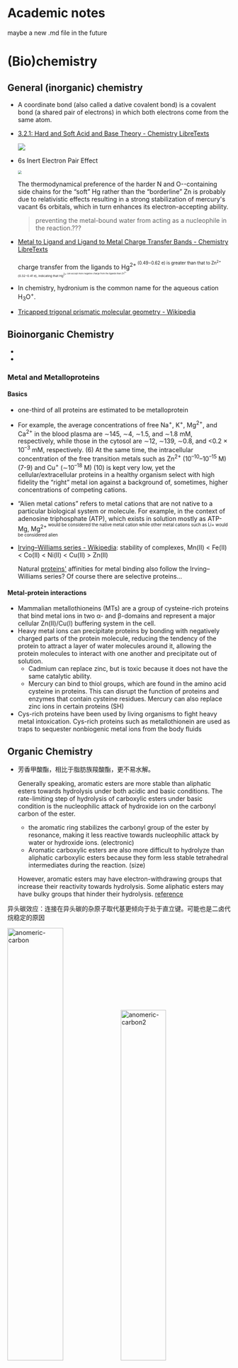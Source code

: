 # Academic notes

maybe a new .md file in the future




# (Bio)chemistry

## General (inorganic) chemistry

- A coordinate bond (also called a dative covalent bond) is a covalent bond (a shared pair of electrons) in which both electrons come from the same atom.

- [3.2.1: Hard and Soft Acid and Base Theory - Chemistry LibreTexts](https://chem.libretexts.org/Courses/Saint_Marys_College_Notre_Dame_IN/CHEM_342%3A_Bio-inorganic_Chemistry/Readings/Week_3%3A_Metal-Ligand_Interactions_continued..../3.2%3A_The_identity_of_metal_ion_and_the_ligand_donor_atom(s)_affects_affinity/3.2.1%3A_Hard_and_Soft_Acid_and_Base_Theory)

  ![](https://cdn.jsdelivr.net/gh/gxf1212/notes@master/research/academic-notes.asssets/hsab.jpg)

- 6s Inert Electron Pair Effect

  <img src="https://cdn.jsdelivr.net/gh/gxf1212/notes@master/research/academic-notes.asssets/6s-ele.jpg" style="zoom: 50%;" />

  The thermodynamical preference of the harder N and O--containing side chains for the “soft” Hg rather than the “borderline” Zn is probably due to relativistic effects resulting in a strong stabilization of mercury's vacant 6s orbitals, which in turn enhances its electron-accepting ability.

  > preventing the metal-bound water from acting as a nucleophile in the reaction.???

- [Metal to Ligand and Ligand to Metal Charge Transfer Bands - Chemistry LibreTexts](https://chem.libretexts.org/Bookshelves/Physical_and_Theoretical_Chemistry_Textbook_Maps/Supplemental_Modules_(Physical_and_Theoretical_Chemistry)/Spectroscopy/Electronic_Spectroscopy/Metal_to_Ligand_and_Ligand_to_Metal_Charge_Transfer_Bands)

  charge transfer from the ligands to Hg<sup>2+<sup/> (0.49−0.62 e) is greater than that to Zn<sup>2+<sup/> (0.32−0.41 e), indicating that Hg<sup>2+<sup/> can accept more negative charge from the ligands than Zn<sup>2+<sup/>.

- In chemistry, hydronium is the common name for the aqueous cation H<sub>3</sub>O<sup>+</sup>.

- [Tricapped trigonal prismatic molecular geometry - Wikipedia](https://en.wikipedia.org/wiki/Tricapped_trigonal_prismatic_molecular_geometry)





## Bioinorganic Chemistry

- 

- 

### Metal and Metalloproteins

#### Basics

- one-third of all proteins are estimated to be metalloprotein

- For example, the average concentrations of free Na<sup>+</sup>, K<sup>+</sup>, Mg<sup>2+</sup>, and Ca<sup>2+</sup> in the blood plasma are ∼145, ∼4, ∼1.5, and ∼1.8 mM, respectively, while those in the cytosol are ∼12, ∼139, ∼0.8, and <0.2 × 10<sup>–3</sup> mM, respectively. (6) At the same time, the intracellular concentration of the free transition metals such as Zn<sup>2+</sup> (10<sup>–10</sup>–10<sup>–15</sup> M) (7-9) and Cu<sup>+</sup> (∼10<sup>–18</sup> M) (10) is kept very low, yet the cellular/extracellular proteins in a healthy organism select with high fidelity the “right” metal ion against a background of, sometimes, higher concentrations of competing cations.

- “Alien metal cations” refers to metal cations that are not native to a particular biological system or molecule. For example, in the context of adenosine triphosphate (ATP), which exists in solution mostly as ATP-Mg, Mg<sup>2+<sup/> would be considered the native metal cation while other metal cations such as Li+ would be considered alien

- [Irving–Williams series - Wikipedia](https://en.wikipedia.org/wiki/Irving–Williams_series): stability of complexes, Mn(II) < Fe(II) < Co(II) < Ni(II) < Cu(II) > Zn(II)

  Natural [proteins'](https://en.wikipedia.org/wiki/Protein) affinities for metal binding also follow the Irving–Williams series? Of course there are selective proteins...

#### Metal-protein interactions

- Mammalian metallothioneins (MTs) are a group of cysteine-rich proteins that bind metal ions in two α- and β-domains and represent a major cellular Zn(II)/Cu(I) buffering system in the cell.
- Heavy metal ions can precipitate proteins by bonding with negatively charged parts of the protein molecule, reducing the tendency of the protein to attract a layer of water molecules around it, allowing the protein molecules to interact with one another and precipitate out of solution.
  - Cadmium can replace zinc, but is toxic because it does not have the same catalytic ability.
  - Mercury can bind to thiol groups, which are found in the amino acid cysteine in proteins. This can disrupt the function of proteins and enzymes that contain cysteine residues. Mercury can also replace zinc ions in certain proteins (SH)
- Cys-rich proteins have been used by living organisms to fight heavy metal intoxication. Cys-rich proteins such as metallothionein are used as traps to sequester nonbiogenic metal ions from the body fluids

## Organic Chemistry

- 芳香甲酸酯，相比于脂肪族羧酸酯，更不易水解。

  Generally speaking, aromatic esters are more stable than aliphatic esters towards hydrolysis under both acidic and basic conditions.
  The rate-limiting step of hydrolysis of carboxylic esters under basic condition is the nucleophilic attack of hydroxide ion on the carbonyl carbon of the ester.

  - the aromatic ring stabilizes the carbonyl group of the ester by resonance, making it less reactive towards nucleophilic attack by water or hydroxide ions. (electronic)
  - Aromatic carboxylic esters are also more difficult to hydrolyze than aliphatic carboxylic esters because they form less stable tetrahedral intermediates during the reaction. (size)

  However, aromatic esters may have electron-withdrawing groups that increase their reactivity towards hydrolysis. Some aliphatic esters may have bulky groups that hinder their hydrolysis.
  [reference](https://chem.libretexts.org/Courses/Brevard_College/CHE_202%3A_Organic_Chemistry_II/02%3A_Carboxylic_Acids_and_Esters/2.10%3A_Reactions_of_Esters)



异头碳效应：连接在异头碳的杂原子取代基更倾向于处于直立键。可能也是二卤代烷稳定的原因

<img src="https://cdn.jsdelivr.net/gh/gxf1212/notes@master/research/academic-notes.asssets/anomeric-carbon.jpg" alt="anomeric-carbon" width=50% />

<img src="https://cdn.jsdelivr.net/gh/gxf1212/notes@master/research/academic-notes.asssets/anomeric-carbon2.jpg" alt="anomeric-carbon2" width=45% />



> from wiki

**脒**[[注 1\]](https://zh.wikipedia.org/zh-cn/脒#cite_note-1)（Amidine）是一类含氮[有机化合物](https://zh.wikipedia.org/wiki/有机化合物)，通式见右图，是[羧酸](https://zh.wikipedia.org/wiki/羧酸)的含氮衍生物。最简单的脒是[甲脒](https://zh.wikipedia.org/wiki/甲脒)，HC(=NH)NH2。常见的脒包括[DBN](https://zh.wikipedia.org/wiki/DBN)、[DBU](https://zh.wikipedia.org/wiki/DBU)和[三氮脒](https://zh.wikipedia.org/w/index.php?title=三氮脒&action=edit&redlink=1)等。低级的脒有毒。
脒具碱性，可以和酸形成稳定的盐，常用作[杂环化合物](https://zh.wikipedia.org/wiki/杂环化合物)的合成前体，有些脒类也是药物。脒可通过[Pinner反应](https://zh.wikipedia.org/wiki/Pinner反应)制取。



<img src="https://cdn.jsdelivr.net/gh/gxf1212/notes@master/research/academic-notes.asssets/halogen-bond.png" alt="anomeric-carbon" width=50% />

## Common Biomolecules

just basic properties

### Protein

- hypophosphorylated (comparative more hypophosphorylated, superlative most hypophosphorylated) (biochemistry) phosphorylated to a less than normal extent, or less than fully.
- 
- 关于His：
  反正case-by-case，实在是想起来了就用一下H++ 
  his整体是6.0，one that is part of an imidazole ring (Nπ) and one that is part of an imine group (Nτ). The Nπ nitrogen has a lone pair of electrons that can act as a Lewis base and accept a proton（带双键那个）
  这就是MD的不足了，只能同时用一个形式，不能叠加态
  有些具体case，如酶：https://en.wikipedia.org/wiki/Histidine。传递质子的作用



### Nucleic acids

RNA aptamer柔性比DNA强，理论上能达到更高的亲和力

#### DNA/RNA polymerase

![DNAPol](https://cdn.jsdelivr.net/gh/gxf1212/notes@master/research/academic-notes.asssets/DNAPol.png)

3'-OH和Pβ的O形成氢键是有道理的！焦磷酸离去之后直接把3'-OH去质子化了！！



### Lipids

The most abundant membrane lipids are the phospholipids. These have a polar head group and two hydrophobic hydrocarbon tails.
[Phosphatidylcholine (PC) and phosphatidylethanolamine (PE) are the most abundant phospholipids in all mammalian cell membranes](https://pubmed.ncbi.nlm.nih.gov/28411170/).
**[Phosphatidylcholine](https://www.bing.com/ck/a?!&&p=d0affee344b2ba32JmltdHM9MTY3OTA5NzYwMCZpZ3VpZD0yYmEyOWMwMi1lZDI3LTZlNTQtMDBmNC04ZWJlZWM2ZDZmODgmaW5zaWQ9NTQyNw&ptn=3&hsh=3&fclid=2ba29c02-ed27-6e54-00f4-8ebeec6d6f88&u=a1L3NlYXJjaD9xPVBob3NwaGF0aWR5bGNob2xpbmUmZmlsdGVycz1zaWQlM2E3N2E0ZWJjNy0zM2UyLTk1ZWItNjM3Ni1iZGFiNjA0YjIwYzAmZm9ybT1FTlRMTks&ntb=1)** and **phosphatidylethanolamine** are the two main **phospholipids** in eukaryotic cells comprising ~50 and 25% of phospholipid mass, respectively.



[Phospholipids are a class of lipids that consist of two fatty acyl molecules esterified at the sn-1 and sn-2 positions of glycerol, and contain a head group linked by a phosphate residue at the sn-3 position](https://lipidlibrary.aocs.org/chemistry/physics/animal-lipids/phospholipid-biosynthesis)[2](https://lipidlibrary.aocs.org/chemistry/physics/animal-lipids/phospholipid-biosynthesis). [The hydrocarbon in the “sn-2” position refers to the second fatty acid chain attached to the glycerol backbone](https://lipidlibrary.aocs.org/chemistry/physics/animal-lipids/phospholipid-biosynthesis).

The carbon atom that appears on top in the Fischer projection that shows a vertical carbon chain with the hydroxyl group at carbon-2 to the left is designated as C-1. [To differentiate such numbering from conventional numbering conveying no steric information, the prefix ‘sn’ (for stereospecifically numbered) is used](https://avantilipids.com/tech-support/faqs/meaning-of-sn)[1](https://avantilipids.com/tech-support/faqs/meaning-of-sn).



### Saccharides/Carbonhydrates

自然界几乎所有天然存在的糖类化合物均是D构型，D-核糖的三个手性碳均为D构型。





## Thermodynamics & kinetics

The inhibitory constant (Ki) is a type of equilibrium dissociation constant (Kd) that represents the equilibrium binding affinity for a ligand that reduces the activity of its binding partner.

Ki is associated with thermodynamic parameters in that ΔG = RTln(Ki), where ΔG, R, and T are the absolute binding free energy, the gas constant, and the absolute temperature, respectively



The turnover number of an enzyme (kcat or catalytic rate constant) is <u>the maximal number of molecules of substrate converted to product per active site per unit time of several different substrates to different products</u>.



How to estimate how long a substrate stays at the active site? Given the M-M equation:
$$
v=k_{cat}\dfrac{[E][S]}{K_m+[S]}
$$
meaning how many substrates are converted per unit time. So $\dfrac{v}{[E]}$ means how many substrates are converted per unit time per unit enzyme, or $\dfrac{[E]}{v}$ means how long it takes for **one enzyme molecule** to convert one substrate molecule to the product.
$$
t=\dfrac{1+K_m/[S]}{k_{cat}}
$$

- reversibly proportional to $k_{cat}$. For protein kinases with $k_{cat}$ of several seconds<sup>-1</sup>, it should require seconds to simulate the whole process.
- $t$ increases dramatically if $[S]$ is much lower than $K_m$, usually in 0.x µM

see [data](https://www.brenda-enzymes.org/enzyme.php?ecno=2.7.11.1#TURNOVER%20NUMBER%20[1/s])



## Quantum chemistry

- In quantum chemistry, the Hessian matrix is a matrix of second derivatives of a molecule’s energy with respect to its atomic coordinates. It is used to describe the curvature of the potential energy surface near a stationary point, such as a minimum or transition state. The Hessian matrix can be used to determine the vibrational frequencies of a molecule and its normal modes of vibration
- Hohenberg-Kohn定理的核心思想是：体系中的所有物理量都可以通过只包含电子密度的变量来唯一决定，而实现方法是通过变分原理来求得体系基态。
- <img src="E:\GitHub-repo\notes\research\academic-notes.asssets\pseudo-potential.png" style="zoom:50%;" />



## Other general

PDB 3hh6、3ht9说明有两个occupancy时晶体结构是能捕捉到的

[甲醛中毒的化学原理是什么？ - 知乎](https://www.zhihu.com/question/363622944/answer/963100232)



单胞（Unit cell）：又称晶胞，能够反映晶格的对称性的周期单元。 

超胞（Supercell）：超胞是对单胞的扩展，扩展成新的重复单元。

<img src="E:\GitHub-repo\notes\research\academic-notes.asssets\super-cell.png" style="zoom:50%;" />

# Pharmacology

## Concepts

- The inhibitory constant ($K_i$) is a type of [equilibrium dissociation constant (Kd)](https://pharmacologycanada.org/equilibrium-dissociation-constant-Kd) that represents the equilibrium binding [affinity](https://pharmacologycanada.org/Affinity) for a ligand that reduces the activity of its binding partner.

  $K_i$ is associated with thermodynamic parameters in that $\Delta G = RT\ln(K_i)$, where $\Delta G$, $R$ , and $T$ are the absolute binding free energy, the gas constant, and the absolute temperature, respectively

- In-house drug discovery refers to the process of discovering new drugs within a company or organization, rather than outsourcing the process to another company.

## Categories

### Peptide

- 干扰PPI很难使用小分子，因为：1）没有明显口袋，容易被水竞争掉；2）界面高度柔性，小分子可能刚性难调整。可以截一段蛋白作为多肽药

### Macrolide

大环内酯（Macrolide）是一类广谱抗生素，能够有效抑制细菌的生长和繁殖。大环内酯分子结构由16-环的大环和一定的糖基组成，作用于细菌的机理主要是通过抑制细菌蛋白质的合成。

具体来说，大环内酯可与细菌的50S亚基上的23S rRNA结合，阻止细菌RNA依赖性蛋白合成。此外，大环内酯还可以诱导靶菌的形态学变化，使其形态异常，从而使其生长和繁殖受到抑制。

值得注意的是，由于细菌和人类细胞的核糖体结构存在差异，大环内酯对于人类细胞的影响比较小，因此在治疗感染时，大环内酯具有较低的毒副作用和较高的选择性，被广泛用于临床抗菌药物的治疗中。

### Halogenation

卤素基本是通过谷胱甘肽结合来代谢的

[Halogenation of drugs enhances membrane binding and permeation](https://pubmed.ncbi.nlm.nih.gov/15122640/)

## Strategy of design

![](https://cdn.jsdelivr.net/gh/gxf1212/notes@master/research/academic-notes.asssets/synthetic-lethals.jpg)



### bioisosteres

[SwissBioisostere - A database of molecular replacements for ligand design](http://www.swissbioisostere.ch/)

> reading material
>
> - https://mp.weixin.qq.com/s/Q-X5F3KWaNV2_JXmrmEEHQ
> - https://mp.weixin.qq.com/s/S5tX-4WJbD_1a0qMI3z4EQ
> - https://zhuanlan.zhihu.com/p/493305578
> - https://mp.weixin.qq.com/s/BDPBPu7EyK2lAfqW48HQxQ 五氟硫基

- 药物分子中的羧基可以用磺酰胺，磷酸酯，四唑，硼酸等代替。
  - 在羧基的各种生物电子等排体中，羟肟酸的酸性稍弱，离子化程度较低，能显著提高透膜能力，然而在体内容易被代谢成羧酸，可在其氮原子上引入大一点的基团来提高其代谢稳定性。
  
    ![boric-acid](https://cdn.jsdelivr.net/gh/gxf1212/notes@master/research/academic-notes.asssets/boric-acid.png)



- 基团反转是常见的一种非经典电子等排类型，是同一功能基团间进行的电子等排。-COR 与 ROC-基团，都是酯，且有相似的疏水性
- 不改变环大小的等排体？
- 环内CH=CH和NH、S（缩环），O-C=O；CH=和N=
- 在药物分子设计中可以将偕二氟乙烯基看作是醛基或者酮基的生物电子等排体，应用于酶抑制剂的机理研究



### Covalent inhibitor

[综述| 药物发现中的共价抑制剂](https://mp.weixin.qq.com/s/B0iYLWQIvlcn4N_0F2o_rw)

![BHO](https://cdn.jsdelivr.net/gh/gxf1212/notes@master/research/academic-notes.asssets/BHO.png)



![ring-design](https://cdn.jsdelivr.net/gh/gxf1212/notes@master/research/academic-notes.asssets/ring-design.png)



## Compounds

- 布洛芬(Ibuprofen)又名异丁苯丙酸

- 环磷酰胺在体外无活性，主要通过肝脏P450酶水解成醛磷酰胺再运转到组织中形成磷酰胺氮芥而发挥作用。环磷酰胺可由脱氢酶转变为羧磷酰胺而失活，或以丙烯醛形式排出，导致泌尿道毒性。属于周期非特异性药，作用机制与氮芥相同。

  ![Cyclophosphamid](academic-notes.asssets\Cyclophosphamid.png)

- 阿斯巴甜，学名为天门冬酰苯丙氨酸甲酯，是一种重要的甜味剂。





# Molecular & Cell Biology

## General

A **non-receptor tyrosine kinase** (**nRTK**) is a [cytosolic](https://en.wikipedia.org/wiki/Cytosolic) [enzyme](https://en.wikipedia.org/wiki/Enzyme)

[An orphan receptor is a protein that has a similar structure to other identified receptors but whose endogenous ligand has not yet been identified](https://en.wikipedia.org/wiki/Orphan_receptor).



### Macropinocytosis

Macropinocytosis is responsible for nonspecific uptake of fluid, solutes, membrane, ligands and smaller particles attached to the plasma membrane.

In macropinocytosis, vesicles larger than those formed by micropinocytosis are created. These vesicles hold larger volumes of fluid and dissolved nutrients. The vesicles range in size from 0.5 to 5 micrometers in diameter.
https://www.thoughtco.com/pinocytosis-definition-4143229

Macropinosomes are known to be leaky

![](https://cdn.jsdelivr.net/gh/gxf1212/notes@master/research/academic-notes.asssets/macropinocytosis.png)



## Cancer biology

- [The main difference between hyperplasia and neoplasia is that hyperplasia is an increase in the number of cells either due to physiological or pathological conditions, whereas neoplasia is unregulated cell proliferation due to genetic changes](https://pediaa.com/what-is-the-difference-between-hyperplasia-and-neoplasia/). Hyperplasia is generally benign, meaning that once the stimulus causing it is removed, the abnormal increase in cell number stops. [On the other hand, neoplasia can be malignant](https://www.healthresearchpolicy.org/hyperplastic/).
- <u>A micronucleus</u> is a small nucleus that forms whenever a chromosome or a fragment of a chromosome is not incorporated into one of the daughter nuclei during cell division. It usually is a sign of genotoxic events and chromosomal instability. Micronuclei are commonly seen in cancerous cells and may indicate genomic instability



### Prostate cancer

The exact mechanisms behind why prostate cancer prefers to metastasize to the bone are not yet fully understood. However, it is known that the bone microenvironment provides a favorable environment for the growth and survival of cancer cells. The bone is rich in growth factors and other signaling molecules that can support the growth of cancer cells. Additionally, the bone is a common site for the spread of cancer cells through the bloodstream, as it is highly vascularized and has a large surface area for cancer cells to attach and grow.

> source forgot...

双膦酸盐是一类可防止骨密度降低的药物，用于治疗骨质疏松症和类似疾病。双膦酸盐类药物吸附于骨表面上的羟磷灰石结合位点，尤其是在骨质吸收活跃的骨表面。当破骨细胞开始重吸收充满双膦酸盐的骨质时，骨质吸收期间释放的双膦酸盐就会损害破骨细胞形成皱褶缘、黏附于骨表面和产生持续骨质吸收所必需的质子的能力。双膦酸盐类药物也可通过减少破骨细胞前体细胞的发育和募集以及促进破骨细胞凋亡，来降低破骨细胞的活性。

<img src="https://cdn.jsdelivr.net/gh/gxf1212/notes@master/research/academic-notes.asssets/bisphosphates.png" alt="bisphosphates" style="zoom: 33%;" />



sexual hormones

![sexual-hormones](https://cdn.jsdelivr.net/gh/gxf1212/notes@master/research/academic-notes.asssets/sexual-hormones.png)





<img src="https://cdn.jsdelivr.net/gh/gxf1212/notes@master/research/academic-notes.asssets/bicalutamine.png" alt="bicalutamine" style="zoom:25%;" />

bicalutamine，比卡鲁胺

<img src="https://cdn.jsdelivr.net/gh/gxf1212/notes@master/research/academic-notes.asssets/Enzalutamide.png" alt="Enzalutamide" style="zoom:25%;" />

恩杂鲁胺 (Enzalutamide)



RNA aptamer targeting AR (v7) DNA binding domain?



# Other Biology

## Plant physiology

- rhizosphere: 根际，是指受植物根系活动影响，在物理、化学和生物学性质上不同于土体的那部分微域环境。根际一般指离根轴表面数毫米范围之内，是土壤-根系-微生物相互作用的微区域，也是不同植物种类或品种、土壤和环境条件形成的特定的微生态系统。 
- https://www.rseco.org/content/363-ions-charge-and-membrane-voltages.html
  Ions such as potassium and chloride (K+ and Cl–) are major osmotic solutes in plant cells.
  Plasma membranes are normally about -116 mV, which would keep K+ concentrations inside a cell 100 times higher and Cl- concentrations 100 times lower than in the external solution.
- 非原质体 The apoplast is the space outside the plasma membrane within which material can disperse freely.



# Polymer

One of the fascinating properties of polyzwitterions is the so-called anti-polyelectrolyte behavior in aqueous solutions – **the polymer solubility, the solution viscosity and the swelling of polymer network increase with added salts**, in contrast to salt-induced collapse of ordinary polyelectrolytes.



# Experiments

[拉曼or红外光谱，你真的分清了吗？](https://www.cailiaoren.com/m_zl_detail.php?dbid=14)





# Computer science

## Coding

- 重写(Override)与重载(Overload)

  - 重写是子类对父类的允许访问的方法的实现过程进行重新编写, 返回值和形参都不能改变。**即外壳不变，核心重写！**
  - 重载(overloading) 是在一个类里面，方法名字相同，而参数不同。返回类型可以相同也可以不同。
- C language is faster than Python because it is a compiled language while Python is an interpreted language. This means that C code is directly translated into machine code by the compiler, while Python code is first translated into bytecode and then interpreted by the interpreter

## numerical simulation

> In computer programming, numbers are represented using a finite number of bits (0s and 1s). Decimal numbers can be represented in two ways: floating point and fixed point.
>
> Floating point representation is a way of representing numbers with a varying number of digits before and after the decimal point. The position of the decimal point can change depending on the magnitude of the number. This allows for a wide range of numbers to be represented, both very large and very small. However, because the position of the decimal point is not fixed, it can lead to rounding errors and loss of precision.
>
> Fixed point representation, on the other hand, uses a fixed number of bits to represent the whole number and decimal portion of a number. This means that the decimal point is fixed at a specific position, and the number of digits before and after the decimal point is predetermined. This limits the size of the number that can be represented, but also ensures that the precision is maintained and rounding errors are minimized.
> For example, let's say we want to represent the number 3.14159. In floating point representation, the computer may represent it as 3.141590118408203125, which is an approximation. In fixed point representation, we could choose to use 16 bits, with 8 bits for the whole number and 8 bits for the decimal portion. This would allow us to represent numbers between -128 and 127, with a maximum of 256 possible decimal values (0-255). We could represent 3.14159 as 3.25 (in binary, 00000011.01000000).
> there is no rounding error when performing arithmetic operations within the bounds of the fixed point representation.

- 浮点数：科学计数法，范围更广
- 定点数：保持精度（绝对位数，不是有效数字位数）

https://escholarship.org/content/qt95k0h86q/qt95k0h86q.pdf  also an Amber TI example?

## HPC

- **Tesla A100 is...2~3x** faster than the V100 using 32-bit precision.
- SIMD stands for **Single Instruction, Multiple Data**. It is a type of parallel processing in Flynn’s taxonomy. [SIMD describes computers with multiple processing elements that perform the same operation on multiple data points simultaneously](https://en.wikipedia.org/wiki/Single_instruction,_multiple_data)
- NCCL：Nvidia Collective multi-GPU Communication Library，多GPU通讯

# AI

- RLHF就是基于人类反馈（Human Feedback）对语言模型进行强化学习（Reinforcement Learning），和一般的fine-tune过程乃至prompt tuning自然也不同。
  https://zhuanlan.zhihu.com/p/591474085
- In artificial intelligence (AI), particularly machine learning (ML), ablation study **investigates the performance of an AI system by removing certain components to understand the contribution of the component to the overall system**.





# Physics

- Dissipated work is a concept in thermodynamics that refers to the amount of work that is lost to heat during a process. When work is done on or by a system, some of the energy may be transferred to the system’s surroundings as heat. This heat transfer represents a loss of useful energy, as it is no longer available to do work. The amount of work that is lost in this way is called dissipated work. For example, when you rub your hands together, you are doing work to overcome the friction between your hands. Some of the energy from this work is transferred to your hands as heat, warming them up. This heat transfer represents dissipated work.
- Rupture force 断裂力 is the external force put on a material of interest that causes it to break or rupture. It can be calculated using a formula that takes into account the load force and size dimensions of the material1. It can also be measured using an atomic force microscope (AFM) for single covalent bonds
- 

[物理四神兽——拉普拉斯的妖 - 知乎 (zhihu.com)](https://zhuanlan.zhihu.com/p/35239781)





# Other

## English 

### writing

To shed light on, throw light on, or cast light on something means to make it easier to understand, because more information is known about it.

主宰: dominate, dictate, rule, decide

### Common

The must common uses are "vide 63" (which means "see page sixty-three"), v.s. vide supra ("see earlier" or "look above on this page") and v.i. vide infra ("See below" or "Look below"). Don't confuse v.s. (vide supra) with vs. (versus).

\#号: number sign

## Industry

CRO：首席风险官

bd是公司的外交部门，是BusinessDevelopment的缩写，意思是商务拓展。

cmc通常是指在制药行业中,专门从事化学成分生产与控制(chemical manufacture and control)相关的职位
